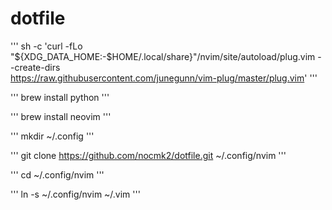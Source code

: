 # dotfile

'''
sh -c 'curl -fLo "${XDG_DATA_HOME:-$HOME/.local/share}"/nvim/site/autoload/plug.vim --create-dirs \
       https://raw.githubusercontent.com/junegunn/vim-plug/master/plug.vim'
'''

'''
brew install python
'''

'''
brew install neovim
'''

'''
mkdir ~/.config
'''

'''
git clone https://github.com/nocmk2/dotfile.git ~/.config/nvim
'''

'''
cd ~/.config/nvim
'''

'''
ln -s ~/.config/nvim ~/.vim
'''
